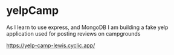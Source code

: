 # yelpCamp
As I learn to use express, and MongoDB I am building a fake yelp application used for posting reviews on campgrounds

https://yelp-camp-lewis.cyclic.app/

